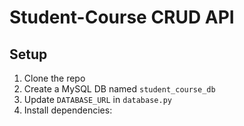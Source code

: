 # Student-Course CRUD API

## Setup

1. Clone the repo  
2. Create a MySQL DB named `student_course_db`  
3. Update `DATABASE_URL` in `database.py`  
4. Install dependencies:  

